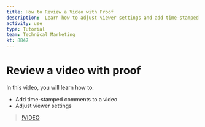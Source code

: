 ```yaml
---
title: How to Review a Video with Proof
description:  Learn how to adjust viewer settings and add time-stamped comments to a video using  proofing in [!DNL Adobe Workfront].
activity: use
type: Tutorial
team: Technical Marketing
kt: 8847
---
```

# Review a video with proof

In this video, you will learn how to:

* Add time-stamped comments to a video
* Adjust viewer settings

>[!VIDEO](https://video.tv.adobe.com/v/335144/?quality=12)

<!--
## Learn more
* Review a video proof
-->
